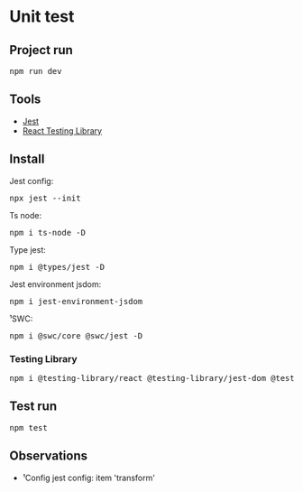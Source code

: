 # Unit test

## Project run

<pre>npm run dev</pre>

## Tools

<ul>
   <li><a href = 'https://jestjs.io/pt-BR/'>Jest</a></li>
   <li><a href = 'https://testing-library.com/docs/react-testing-library/intro/'>React Testing Library</a></li>
</ul>

## Install

<p>Jest config: <pre>npx jest --init</pre></p>
<p>Ts node: <pre>npm i ts-node -D</pre></p>
<p>Type jest: <pre>npm i @types/jest -D</pre></p>
<p>Jest environment jsdom: <pre>npm i jest-environment-jsdom</pre></p>
<p>¹SWC: <pre>npm i @swc/core @swc/jest -D</pre></p>

### Testing Library

<pre>npm i @testing-library/react @testing-library/jest-dom @testing-library/user-event -D</pre>

## Test run

<pre>npm test</pre>

## Observations

<ul>
   <li>¹Config jest config: item 'transform'</li>
</ul>
